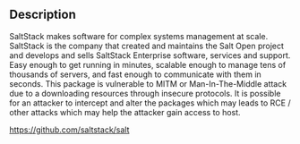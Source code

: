 ## Description

SaltStack makes software for complex systems management at scale. SaltStack is the company that created and maintains the Salt Open project and develops and sells SaltStack Enterprise software, services and support. Easy enough to get running in minutes, scalable enough to manage tens of thousands of servers, and fast enough to communicate with them in seconds.
This package is vulnerable to MITM or Man-In-The-Middle attack due to a downloading resources through insecure protocols. It is possible for an attacker to intercept and alter the packages which may leads to RCE / other attacks which may help the attacker gain access to host.

https://github.com/saltstack/salt

